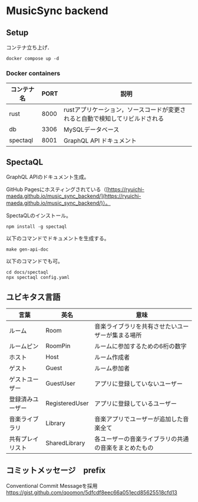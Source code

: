 # MusicSync backend

## Setup

コンテナ立ち上げ．

```
docker compose up -d
```

### Docker containers

| コンテナ名 | PORT | 説明 |
| --- | --- | --- |
| rust | 8000 | rustアプリケーション，ソースコードが変更されると自動で検知してリビルドされる |
| db | 3306 | MySQLデータベース |
| spectaql | 8001 | GraphQL API ドキュメント |

## SpectaQL

GraphQL APIのドキュメント生成。

GitHub Pagesにホスティングされている（[https://ryuichi-maeda.github.io/music_sync_backend/](https://ryuichi-maeda.github.io/music_sync_backend/)）。

SpectaQLのインストール。

```
npm install -g spectaql
```

以下のコマンドでドキュメントを生成する。

```
make gen-api-doc
```

以下のコマンドでも可。

```
cd docs/spectaql
npx spectaql config.yaml
```

## ユビキタス言語

| 言葉 |英名| 意味 |
| --- | --- |--- |
| ルーム | Room | 音楽ライブラリを共有させたいユーザーが集まる場所 |
| ルームピン | RoomPin | ルームに参加するための6桁の数字 |
| ホスト | Host | ルーム作成者 |
| ゲスト | Guest | ルーム参加者 |
| ゲストユーザー | GuestUser | アプリに登録していないユーザー |
| 登録済みユーザー | RegisteredUser | アプリに登録しているユーザー |
| 音楽ライブラリ | Library | 音楽アプリでユーザーが追加した音楽全て |
| 共有プレイリスト | SharedLibrary | 各ユーザーの音楽ライブラリの共通の音楽をまとめたもの |

## コミットメッセージ　prefix

Conventional Commit Messageを採用
https://gist.github.com/qoomon/5dfcdf8eec66a051ecd85625518cfd13
